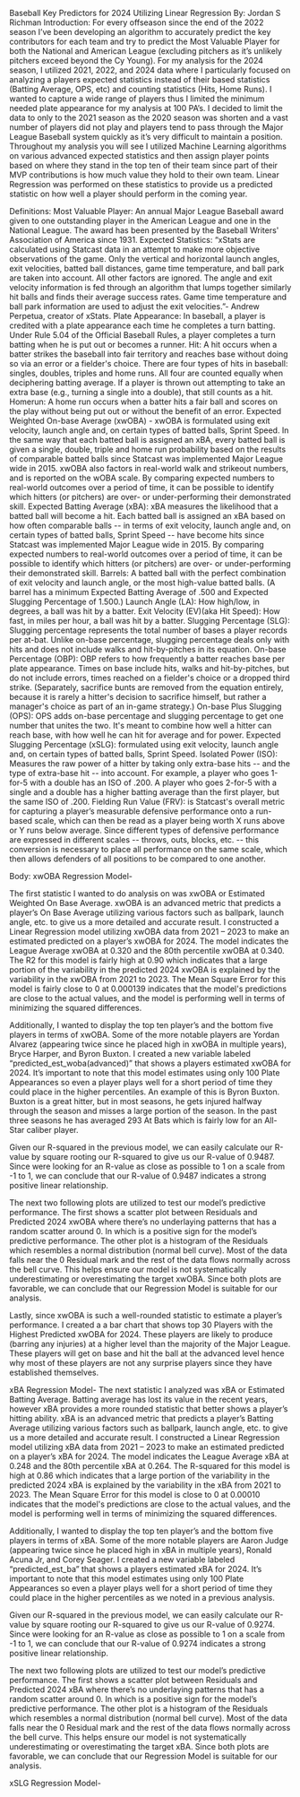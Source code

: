Baseball Key Predictors for 2024 Utilizing Linear Regression 
By: Jordan S Richman
Introduction:
For every offseason since the end of the 2022 season I’ve been developing an algorithm to accurately predict the key contributors for each team and try to predict the Most Valuable Player for both the National and American League (excluding pitchers as it’s unlikely pitchers exceed beyond the Cy Young). For my analysis for the 2024 season, I utilized 2021, 2022, and 2024 data where I particularly focused on analyzing a players expected statistics instead of their based statistics (Batting Average, OPS, etc) and counting statistics (Hits, Home Runs). I wanted to capture a wide range of players thus I limited the minimum needed plate appearance for my analysis at 100 PA’s. I decided to limit the data to only to the 2021 season as the 2020 season was shorten and a vast number of players did not play and players tend to pass through the Major League Baseball system quickly as it’s very difficult to maintain a position. Throughout my analysis you will see I utilized Machine Learning algorithms on various advanced expected statistics and then assign player points based on where they stand in the top ten of their team since part of their MVP contributions is how much value they hold to their own team. Linear Regression was performed on these statistics to provide us a predicted statistic on how well a player should perform in the coming year.

Definitions:
Most Valuable Player: An annual Major League Baseball award given to one outstanding player in the American League and one in the National League. The award has been presented by the Baseball Writers' Association of America since 1931.
Expected Statistics: “xStats are calculated using Statcast data in an attempt to make more objective observations of the game. Only the vertical and horizontal launch angles, exit velocities, batted ball distances, game time temperature, and ball park are taken into account. All other factors are ignored. The angle and exit velocity information is fed through an algorithm that lumps together similarly hit balls and finds their average success rates. Game time temperature and ball park information are used to adjust the exit velocities.”- Andrew Perpetua, creator of xStats.
Plate Appearance: In baseball, a player is credited with a plate appearance each time he completes a turn batting. Under Rule 5.04 of the Official Baseball Rules, a player completes a turn batting when he is put out or becomes a runner.
Hit: A hit occurs when a batter strikes the baseball into fair territory and reaches base without doing so via an error or a fielder's choice. There are four types of hits in baseball: singles, doubles, triples and home runs. All four are counted equally when deciphering batting average. If a player is thrown out attempting to take an extra base (e.g., turning a single into a double), that still counts as a hit.
Homerun: A home run occurs when a batter hits a fair ball and scores on the play without being put out or without the benefit of an error.
Expected Weighted On-base Average (xwOBA) - xwOBA is formulated using exit velocity, launch angle and, on certain types of batted balls, Sprint Speed. In the same way that each batted ball is assigned an xBA, every batted ball is given a single, double, triple and home run probability based on the results of comparable batted balls since Statcast was implemented Major League wide in 2015. xwOBA also factors in real-world walk and strikeout numbers, and is reported on the wOBA scale. By comparing expected numbers to real-world outcomes over a period of time, it can be possible to identify which hitters (or pitchers) are over- or under-performing their demonstrated skill.
Expected Batting Average (xBA): xBA measures the likelihood that a batted ball will become a hit. Each batted ball is assigned an xBA based on how often comparable balls -- in terms of exit velocity, launch angle and, on certain types of batted balls, Sprint Speed -- have become hits since Statcast was implemented Major League wide in 2015. By comparing expected numbers to real-world outcomes over a period of time, it can be possible to identify which hitters (or pitchers) are over- or under-performing their demonstrated skill.
Barrels: A batted ball with the perfect combination of exit velocity and launch angle, or the most high-value batted balls. (A barrel has a minimum Expected Batting Average of .500 and Expected Slugging Percentage of 1.500.)
Launch Angle (LA): How high/low, in degrees, a ball was hit by a batter.
Exit Velocity (EV)(aka Hit Speed): How fast, in miles per hour, a ball was hit by a batter.
Slugging Percentage (SLG): Slugging percentage represents the total number of bases a player records per at-bat. Unlike on-base percentage, slugging percentage deals only with hits and does not include walks and hit-by-pitches in its equation.
On-base Percentage (OBP): OBP refers to how frequently a batter reaches base per plate appearance. Times on base include hits, walks and hit-by-pitches, but do not include errors, times reached on a fielder's choice or a dropped third strike. (Separately, sacrifice bunts are removed from the equation entirely, because it is rarely a hitter's decision to sacrifice himself, but rather a manager's choice as part of an in-game strategy.)
On-base Plus Slugging (OPS): OPS adds on-base percentage and slugging percentage to get one number that unites the two. It's meant to combine how well a hitter can reach base, with how well he can hit for average and for power.
Expected Slugging Percentage (xSLG): formulated using exit velocity, launch angle and, on certain types of batted balls, Sprint Speed.
Isolated Power (ISO): Measures the raw power of a hitter by taking only extra-base hits -- and the type of extra-base hit -- into account.
For example, a player who goes 1-for-5 with a double has an ISO of .200. A player who goes 2-for-5 with a single and a double has a higher batting average than the first player, but the same ISO of .200.
Fielding Run Value (FRV): is Statcast's overall metric for capturing a player’s measurable defensive performance onto a run-based scale, which can then be read as a player being worth X runs above or Y runs below average. Since different types of defensive performance are expressed in different scales -- throws, outs, blocks, etc. -- this conversion is necessary to place all performance on the same scale, which then allows defenders of all positions to be compared to one another.


Body:
xwOBA Regression Model-
 
The first statistic I wanted to do analysis on was xwOBA or Estimated Weighted On Base Average. xwOBA is an advanced metric that predicts a player’s On Base Average utilizing various factors such as ballpark, launch angle, etc. to give us a more detailed and accurate result. I constructed a Linear Regression model utilizing xwOBA data from 2021 – 2023 to make an estimated predicted on a player’s xwOBA for 2024. The model indicates the League Average xwOBA at 0.320 and the 80th percentile xwOBA at 0.340. The R2 for this model is fairly high at 0.90 which indicates that a large portion of the variability in the predicted 2024 xwOBA is explained by the variability in the xwOBA from 2021 to 2023. The Mean Square Error for this model is fairly close to 0 at 0.000139 indicates that the model's predictions are close to the actual values, and the model is performing well in terms of minimizing the squared differences.  

Additionally, I wanted to display the top ten player’s and the bottom five players in terms of xwOBA. Some of the more notable players are Yordan Alvarez (appearing twice since he placed high in xwOBA in multiple years), Bryce Harper, and Byron Buxton. I created a new variable labeled “predicted_est_woba(advanced)” that shows a players estimated xwOBA for 2024. It’s important to note that this model estimates using only 100 Plate Appearances so even a player plays well for a short period of time they could place in the higher percentiles. An example of this is Byron Buxton. Buxton is a great hitter, but in most seasons, he gets injured halfway through the season and misses a large portion of the season. In the past three seasons he has averaged 293 At Bats which is fairly low for an All-Star caliber player. 
  
Given our R-squared in the previous model, we can easily calculate our R-value by square rooting our R-squared to give us our R-value of 0.9487. Since were looking for an R-value as close as possible to 1 on a scale from -1 to 1, we can conclude that our R-value of 0.9487 indicates a strong positive linear relationship. 

The next two following plots are utilized to test our model’s predictive performance. The first shows a scatter plot between Residuals and Predicted 2024 xwOBA where there’s no underlaying patterns that has a random scatter around 0. In which is a positive sign for the model’s predictive performance. The other plot is a histogram of the Residuals which resembles a normal distribution (normal bell curve). Most of the data falls near the 0 Residual mark and the rest of the data flows normally across the bell curve. This helps ensure our model is not systematically underestimating or overestimating the target xwOBA. Since both plots are favorable, we can conclude that our Regression Model is suitable for our analysis.

Lastly, since xwOBA is such a well-rounded statistic to estimate a player’s performance. I created a a bar chart that shows top 30 Players with the Highest Predicted xwOBA for 2024. These players are likely to produce (barring any injuries) at a higher level than the majority of the Major League. These players will get on base and hit the ball at the advanced level hence why most of these players are not any surprise players since they have established themselves.


xBA Regression Model-
  The next statistic I analyzed was xBA or Estimated Batting Average. Batting average has lost its value in the recent years, however xBA provides a more rounded statistic that better shows a player’s hitting ability. xBA is an advanced metric that predicts a player’s Batting Average utilizing various factors such as ballpark, launch angle, etc. to give us a more detailed and accurate result. I constructed a Linear Regression model utilizing xBA data from 2021 – 2023 to make an estimated predicted on a player’s xBA for 2024. The model indicates the League Average xBA at 0.248 and the 80th percentile xBA at 0.264. The R-squared for this model is high at 0.86 which indicates that a large portion of the variability in the predicted 2024 xBA is explained by the variability in the xBA from 2021 to 2023. The Mean Square Error for this model is close to 0 at 0.00010 indicates that the model's predictions are close to the actual values, and the model is performing well in terms of minimizing the squared differences.  

Additionally, I wanted to display the top ten player’s and the bottom five players in terms of xBA. Some of the more notable players are Aaron Judge (appearing twice since he placed high in xBA in multiple years), Ronald Acuna Jr, and Corey Seager. I created a new variable labeled “predicted_est_ba” that shows a players estimated xBA for 2024. It’s important to note that this model estimates using only 100 Plate Appearances so even a player plays well for a short period of time they could place in the higher percentiles as we noted in a previous analysis.




   
Given our R-squared in the previous model, we can easily calculate our R-value by square rooting our R-squared to give us our R-value of 0.9274. Since were looking for an R-value as close as possible to 1 on a scale from -1 to 1, we can conclude that our R-value of 0.9274 indicates a strong positive linear relationship. 

The next two following plots are utilized to test our model’s predictive performance. The first shows a scatter plot between Residuals and Predicted 2024 xBA where there’s no underlaying patterns that has a random scatter around 0. In which is a positive sign for the model’s predictive performance. The other plot is a histogram of the Residuals which resembles a normal distribution (normal bell curve). Most of the data falls near the 0 Residual mark and the rest of the data flows normally across the bell curve. This helps ensure our model is not systematically underestimating or overestimating the target xBA. Since both plots are favorable, we can conclude that our Regression Model is suitable for our analysis.












xSLG Regression Model-


